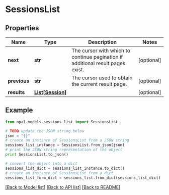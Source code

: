 # SessionsList


## Properties

Name | Type | Description | Notes
------------ | ------------- | ------------- | -------------
**next** | **str** | The cursor with which to continue pagination if additional result pages exist. | [optional] 
**previous** | **str** | The cursor used to obtain the current result page. | [optional] 
**results** | [**List[Session]**](Session.md) |  | [optional] 

## Example

```python
from opal.models.sessions_list import SessionsList

# TODO update the JSON string below
json = "{}"
# create an instance of SessionsList from a JSON string
sessions_list_instance = SessionsList.from_json(json)
# print the JSON string representation of the object
print SessionsList.to_json()

# convert the object into a dict
sessions_list_dict = sessions_list_instance.to_dict()
# create an instance of SessionsList from a dict
sessions_list_form_dict = sessions_list.from_dict(sessions_list_dict)
```
[[Back to Model list]](../README.md#documentation-for-models) [[Back to API list]](../README.md#documentation-for-api-endpoints) [[Back to README]](../README.md)


